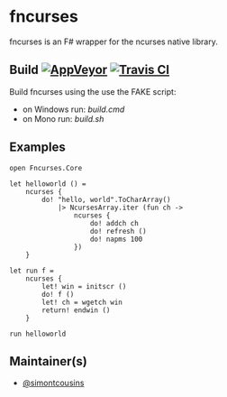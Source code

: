# fncurses

fncurses is an F# wrapper for the ncurses native library.

## Build [![AppVeyor](https://ci.appveyor.com/api/projects/status/4nal23vo4334tsd2?svg=true)](https://ci.appveyor.com/project/simontcousins/fncurses) [![Travis CI](https://travis-ci.org/simontcousins/fncurses.svg?branch=master)](https://travis-ci.org/simontcousins/fncurses)

Build fncurses using the use the FAKE script:
* on Windows run: *build.cmd*
* on Mono run: *build.sh*

## Examples

    open Fncurses.Core
    
    let helloworld () =
        ncurses {
            do! "hello, world".ToCharArray() 
                |> NcursesArray.iter (fun ch ->
                    ncurses { 
                        do! addch ch
                        do! refresh ()
                        do! napms 100
                    })
        }
    
    let run f =
        ncurses {
            let! win = initscr ()
            do! f ()
            let! ch = wgetch win
            return! endwin ()
        }
    
    run helloworld
    
## Maintainer(s)

- [@simontcousins](https://github.com/simontcousins)

